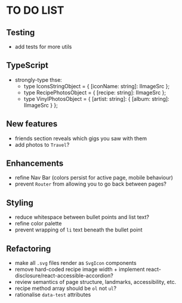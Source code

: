 # TO DO LIST

## Testing

- add tests for more utils

## TypeScript

- strongly-type thse:
  - type IconsStringObject = { [iconName: string]: IImageSrc };
  - type RecipePhotosObject = { [recipe: string]: IImageSrc };
  - type VinylPhotosObject = { [artist: string]: { [album: string]: IImageSrc } };

## New features

- friends section reveals which gigs you saw with them
- add photos to `Travel`?

## Enhancements

- refine Nav Bar (colors persist for active page, mobile behaviour)
- prevent `Router` from allowing you to go back between pages?

## Styling

- reduce whitespace between bullet points and list text?
- refine color palette
- prevent wrapping of `li` text beneath the bullet point

## Refactoring

- make all `.svg` files render as `SvgIcon` components
- remove hard-coded recipe image width + implement react-disclosure/react-accessible-accordion?
- review semantics of page structure, landmarks, accessibility, etc.
- recipe method array should be `ol` not `ul`?
- rationalise `data-test` attributes

